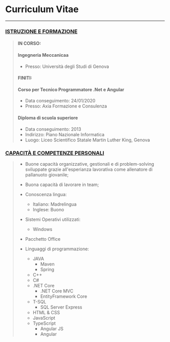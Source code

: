 
# Curriculum Vitae

___

### <u>ISTRUZIONE E FORMAZIONE</u>

> #### **IN CORSO:**
> #### **Ingegneria Meccanicaa**
> - Presso: Università degli Studi di Genova
>
> #### **FINITI:**
> #### **Corso per Tecnico Programmatore .Net e Angular**
> - Data conseguimento: 24/01/2020
> - Presso: Axia Formazione e Consulenza
>
> #### **Diploma di scuola superiore**
> - Data conseguimento: 2013
> - Indirizzo: Piano Nazionale Informatica
> - Luogo: Liceo Scientifico Statale Martin Luther King, Genova

### <u>CAPACITÀ E COMPETENZE PERSONALI</u>
> + Buone capacità organizzative, gestionali e di problem-solving sviluppate grazie all'esperianza lavorativa come allenatore di pallanuoto giovanile;
> 
> + Buona capacità di lavorare in team;
> 
> + Conoscenza lingua:
>   - Italiano: Madrelingua
>   - Inglese: Buono
>
> + Sistemi Operativi utilizzati:
>   - Windows
>
> + Pacchetto Office
> 
> + Linguaggi di programmazione:
>   - JAVA
>     - Maven
>     - Spring
>   - C++
>   - C#
>   - .NET Core
>     - .NET Core MVC
>     - EntityFramework Core
>   - T-SQL
>     - SQL Server Express
>   - HTML & CSS
>   - JavaScript
>   - TypeScript
>     - Angular JS
>     - Angular
